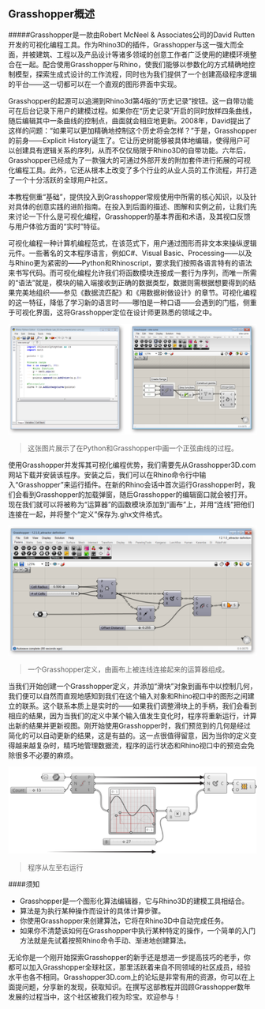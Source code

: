 ## Grasshopper概述

#####Grasshopper是一款由Robert McNeel & Associates公司的David Rutten开发的可视化编程工具。作为Rhino3D的插件，Grasshopper与这一强大而全面，并被建筑、工程以及产品设计等诸多领域的创意工作者广泛使用的建模环境整合在一起。配合使用Grasshopper与Rhino，使我们能够以参数化的方式精确地控制模型，探索生成式设计的工作流程，同时也为我们提供了一个创建高级程序逻辑的平台——这一切都可以在一个直观的图形界面中实现。

Grasshopper的起源可以追溯到Rhino3d第4版的“历史记录”按钮。这一自带功能可在后台记录下用户的建模过程。如果你在“历史记录”开启的同时放样四条曲线，随后编辑其中一条曲线的控制点，曲面就会相应地更新。2008年，David提出了这样的问题：“如果可以更加精确地控制这个历史将会怎样？”于是，Grasshopper的前身——Explicit History诞生了。它让历史树能够被具体地编辑，使得用户可以创建具有逻辑关系的序列，从而不仅仅局限于Rhino3D的自带功能。六年后，Grasshopper已经成为了一款强大的可通过外部开发的附加套件进行拓展的可视化编程工具。此外，它还从根本上改变了多个行业的从业人员的工作流程，并打造了一个十分活跃的全球用户社区。

本教程侧重“基础”，提供投入到Grasshopper常规使用中所需的核心知识，以及针对具体的创意实践的进阶指南。在投入到后面的描述、图解和实例之前，让我们先来讨论一下什么是可视化编程，Grasshopper的基本界面和术语，及其视口反馈与用户体验方面的“实时”特征。

可视化编程一种计算机编程范式，在该范式下，用户通过图形而非文本来操纵逻辑元件。一些著名的文本程序语言，例如C#、Visual Basic、Processing——以及与Rhino更为紧密的——Python和Rhinoscript，要求我们按照各语言特有的语法来书写代码。而可视化编程允许我们将函数模块连接成一套行为序列，而唯一所需的“语法”就是，模块的输入端接收到正确的数据类型，数据则需根据想要得到的结果完美地组织——参见《数据流匹配》和《用数据树做设计》的章节。可视化编程的这一特征，降低了学习新的语言时——哪怕是一种口语——会遇到的门槛，侧重于可视化界面，这将Grasshopper定位在设计师更熟悉的领域之中。

![IMAGE](images/python-and-gh-sine.png)
>这张图片展示了在Python和Grasshopper中画一个正弦曲线的过程。

使用Grasshopper并发挥其可视化编程优势，我们需要先从Grasshopper3D.com网站下载并安装该程序。安装之后，我们可以在Rhino命令行中输入“Grasshopper”来运行插件。在新的Rhino会话中首次运行Grasshopper时，我们会看到Grasshopper的加载弹窗，随后Grasshopper的编辑窗口就会被打开。现在我们就可以将被称为“运算器”的函数模块添加到“画布”上，并用“连线”把他们连接在一起，并将整个“定义”保存为.ghx文件格式。

![IMAGE](images/gh-definition.png)
>一个Grasshopper定义，由画布上被连线连接起来的运算器组成。

当我们开始创建一个Grasshopper定义，并添加“滑块”对象到画布中以控制几何，我们便可以自然而直观地感知到我们在这个输入对象和Rhino视口中的图形之间建立的联系。这个联系本质上是实时的——如果我们调整滑块上的手柄，我们会看到相应的结果，因为当我们的定义中某个输入值发生变化时，程序将重新运行，计算出新的结果并更新视图。刚开始使用Grasshopper时，我们预览到的几何是经过简化的可以自动更新的结果，这是有益的。这一点很值得留意，因为当你的定义变得越来越复杂时，精巧地管理数据流，程序的运行状态和Rhino视口中的预览会免除很多不必要的麻烦。

![IMAGE](images/flow.png)
>程序从左至右运行

####须知
* Grasshopper是一个图形化算法编辑器，它与Rhino3D的建模工具相结合。
* 算法是为执行某种操作而设计的具体计算步骤。
* 你使用Grasshopper来创建算法，它将在Rhino3D中自动完成任务。
* 如果你不清楚该如何在Grasshopper中执行某种特定的操作，一个简单的入门方法就是先试着按照Rhino命令手动、渐进地创建算法。

无论你是一个刚开始探索Grasshopper的新手还是想进一步提高技巧的老手，你都可以加入Grasshopper全球社区，那里活跃着来自不同领域的社区成员，经验水平也各不相同。Grasshopper3D.com上的论坛是非常有用的资源，你可以在上面提问题，分享新的发现，获取知识。在撰写这部教程并回顾Grasshopper数年发展的过程当中，这个社区被我们视为珍宝。欢迎参与！
